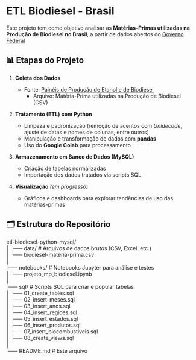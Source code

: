 # ETL Biodiesel - Brasil

Este projeto tem como objetivo analisar as **Matérias-Primas utilizadas na Produção de Biodiesel no Brasil**, a partir de dados abertos do [Governo Federal](https://dados.gov.br/home)

## 📊 Etapas do Projeto
1. **Coleta dos Dados**  
   - Fonte: [Painéis de Produção de Etanol e de Biodiesel](https://dados.gov.br/dados/conjuntos-dados/paineis-de-producao-de-etanol-e-de-biodiesel)
      - Arquivo: Matéria-Prima utilizadas na Produção de Biodiesel (CSV)
   
2. **Tratamento (ETL) com Python**  
   - Limpeza e padronização (remoção de acentos com *Unidecode*, ajuste de datas e nomes de colunas, entre outros) 
   - Manipulação e transformação de dados com **pandas**  
   - Uso do **Google Colab** para processamento

3. **Armazenamento em Banco de Dados (MySQL)**  
   - Criação de tabelas normalizadas
   - Importação dos dados tratados via scripts SQL

4. **Visualização** *(em progresso)*  
   - Gráficos e dashboards para explorar tendências de uso das matérias-primas

## 🗂️ Estrutura do Repositório

etl-biodiesel-python-mysql/  
│
├── data/ # Arquivos de dados brutos (CSV, Excel, etc.)  
│ └── biodiesel-materia-prima.csv  
│  
├── notebooks/ # Notebooks Jupyter para análise e testes  
│ └── projeto_mp_biodiesel.ipynb  
│  
├── sql/ # Scripts SQL para criar e popular tabelas  
│ ├── 01_create_tables.sql  
│ ├── 02_insert_meses.sql  
│ ├── 03_insert_anos.sql  
│ ├── 04_insert_regioes.sql  
│ ├── 05_insert_estados.sql  
│ ├── 06_insert_produtos.sql  
│ └── 07_insert_biocombustiveis.sql  
│ └── 08_create_views.sql  
│  
└── README.md # Este arquivo
